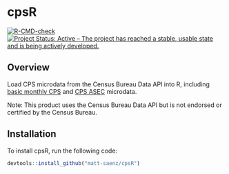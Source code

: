 # cpsR

[![R-CMD-check](https://github.com/matt-saenz/cpsR/workflows/R-CMD-check/badge.svg)](https://github.com/matt-saenz/cpsR/actions)
[![Project Status: Active – The project has reached a stable, usable state and is being actively developed.](https://www.repostatus.org/badges/latest/active.svg)](https://www.repostatus.org/#active)

## Overview

Load CPS microdata from the Census Bureau Data API into R, including [basic monthly CPS](https://www.census.gov/data/datasets/time-series/demo/cps/cps-basic.html) and [CPS ASEC](https://www.census.gov/data/datasets/time-series/demo/cps/cps-asec.html) microdata.

Note: This product uses the Census Bureau Data API but is not endorsed or certified by the Census Bureau.

## Installation

To install cpsR, run the following code:

```r
devtools::install_github("matt-saenz/cpsR")
```
